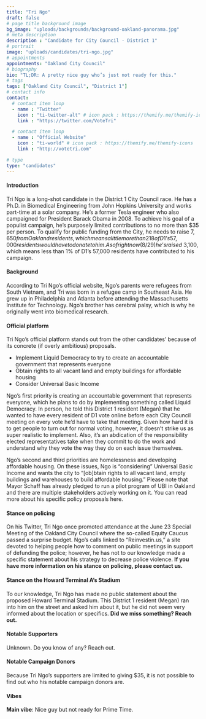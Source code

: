 ```yaml
---
title: "Tri Ngo"
draft: false
# page title background image
bg_image: "uploads/backgrounds/background-oakland-panorama.jpg"
# meta description
description : "Candidate for City Council - District 1"
# portrait
image: "uploads/candidates/tri-ngo.jpg"
# appointments
appointments: "Oakland City Council"
# biography
bio: "TL;DR: A pretty nice guy who’s just not ready for this."
# tags
tags: ["Oakland City Council", "District 1"]
# contact info
contact:
  # contact item loop
  - name : "Twitter"
    icon : "ti-twitter-alt" # icon pack : https://themify.me/themify-icons
    link : "https://twitter.com/VoteTri"

  # contact item loop
  - name : "Official Website"
    icon : "ti-world" # icon pack : https://themify.me/themify-icons
    link : "http://votetri.com"

# type
type: "candidates"
---
```


#### Introduction
Tri Ngo is a long-shot candidate in the District 1 City Council race. He has a Ph.D. in Biomedical Engineering from John Hopkins University and works part-time at a solar company. He’s a former Tesla engineer who also campaigned for President Barack Obama in 2008. To achieve his goal of a populist campaign, he’s purposely limited contributions to no more than $35 per person. To qualify for public funding from the City, he needs to raise $7,650 from Oakland residents, which means a little more than 218 of D1’s 57,000 residents would have to donate to him. As of right now (8/29) he’s raised ~$3,100, which means less than 1% of D1’s 57,000 residents have contributed to his campaign.

#### Background
According to Tri Ngo’s official website, Ngo’s parents were refugees from South Vietnam, and Tri was born in a refugee camp in Southeast Asia. He grew up in Philadelphia and Atlanta before attending the Massachusetts Institute for Technology. Ngo’s brother has cerebral palsy, which is why he originally went into biomedical research.

#### Official platform
Tri Ngo’s official platform stands out from the other candidates’ because of its concrete (if overly ambitious) proposals.
- Implement Liquid Democracy to try to create an accountable government that represents everyone
- Obtain rights to all vacant land and empty buildings for affordable housing
- Consider Universal Basic Income

Ngo’s first priority is creating an accountable government that represents everyone, which he plans to do by implementing something called Liquid Democracy. In person, he told this District 1 resident (Megan) that he wanted to have every resident of D1 vote online before each City Council meeting on every vote he’d have to take that meeting. Given how hard it is to get people to turn out for normal voting, however, it doesn’t strike us as super realistic to implement. Also, it’s an abdication of the responsibility elected representatives take when they commit to do the work and understand why they vote the way they do on each issue themselves.  

Ngo’s second and third priorities are homelessness and developing affordable housing. On these issues, Ngo is “considering” Universal Basic Income and wants the city to “[ob]btain rights to all vacant land, empty buildings and warehouses to build affordable housing.” Please note that Mayor Schaff has already pledged to run a pilot program of UBI in Oakland and there are multiple stakeholders actively working on it. You can read more about his specific policy proposals here. 

#### Stance on policing
On his Twitter, Tri Ngo once promoted attendance at the June 23 Special Meeting of the Oakland City Council where the so-called Equity Caucus passed a surprise budget. Ngo’s calls linked to “Reinvestin.us,” a site devoted to helping people how to comment on public meetings in support of defunding the police; however, he has not to our knowledge made a specific statement about his strategy to decrease police violence. **If you have more information on his stance on policing, please contact us.**

#### Stance on the Howard Terminal A’s Stadium
To our knowledge, Tri Ngo has made no public statement about the proposed Howard Terminal Stadium. This District 1 resident (Megan) ran into him on the street and asked him about it, but he did not seem very informed about the location or specifics. **Did we miss something? Reach out.**

#### Notable Supporters
Unknown. Do you know of any? Reach out.

#### Notable Campaign Donors
Because Tri Ngo’s supporters are limited to giving $35, it is not possible to find out who his notable campaign donors are. 

#### Vibes
**Main vibe**: Nice guy but not ready for Prime Time.
